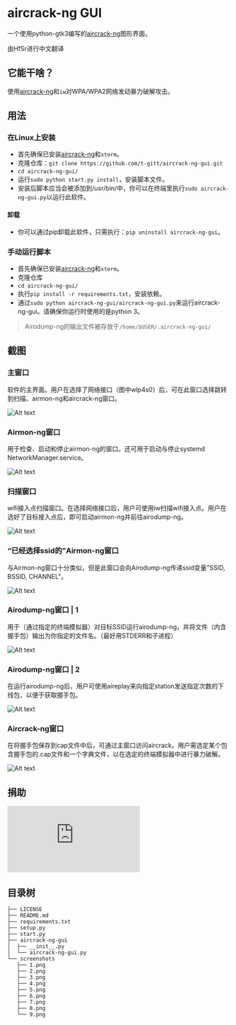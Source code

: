 # aircrack-ng GUI

一个使用python-gtk3编写的[aircrack-ng](https://www.github.com/aircrack-ng/aircrack-ng)图形界面。 

由HfSr进行中文翻译

## 它能干啥？
使用[aircrack-ng](https://www.github.com/aircrack-ng/aircrack-ng)和`iw`对WPA/WPA2网络发动暴力破解攻击。

## 用法
### 在Linux上安装
* 首先确保已安装[aircrack-ng](https://www.github.com/aircrack-ng/aircrack-ng)和`xterm`。
* 克隆仓库：`git clone https://github.com/t-gitt/aircrack-ng-gui.git`
* `cd aircrack-ng-gui/`
* 运行`sudo python start.py install`，安装脚本文件。
* 安装后脚本应当会被添加到/usr/bin/中，你可以在终端里执行`sudo aircrack-ng-gui.py`以运行此软件。

#### 卸载
* 你可以通过pip卸载此软件，只需执行：`pip uninstall aircrack-ng-gui`。


### 手动运行脚本
* 首先确保已安装[aircrack-ng](https://www.github.com/aircrack-ng/aircrack-ng)和`xterm`。
* 克隆仓库
* `cd aircrack-ng-gui/`
* 执行`pip install -r requirements.txt`，安装依赖。 
* 通过`sudo python aircrack-ng-gui/aircrack-ng-gui.py`来运行aircrack-ng-gui。请确保你运行时使用的是python 3。

> Airodump-ng的输出文件被存放于`/home/$USER/.aircrack-ng-gui/`

## 截图

### 主窗口
软件的主界面。用户在选择了网络接口（图中wlp4s0）后，可在此窗口选择跳转到扫描、airmon-ng和aircrack-ng窗口。

![Alt text](screenshots/1.png?raw=true "ScreenShot 1")

### Airmon-ng窗口
用于检查、启动和停止airmon-ng的窗口。还可用于启动与停止systemd NetworkManager.service。

![Alt text](screenshots/9.png?raw=true "ScreenShot 9")

### 扫描窗口
wifi接入点扫描窗口。在选择网络接口后，用户可使用iw扫描wifi接入点。用户在选好了目标接入点后，即可启动airmon-ng并前往airodump-ng。

![Alt text](screenshots/2.png?raw=true "ScreenShot 2")

### “已经选择ssid的”Airmon-ng窗口
与Airmon-ng窗口十分类似，但是此窗口会向Airodump-ng传递ssid变量"SSID, BSSID, CHANNEL"。

![Alt text](screenshots/3.png?raw=true "ScreenShot 3")

### Airodump-ng窗口 | 1
用于（通过指定的终端模拟器）对目标SSID运行airodump-ng，并将文件（内含握手包）输出为你指定的文件名。（最好用STDERR和子进程）

![Alt text](screenshots/5.png?raw=true "ScreenShot 5")



### Airodump-ng窗口 | 2
在运行airodump-ng后，用户可使用aireplay来向指定station发送指定次数的下线包，以便于获取握手包。

![Alt text](screenshots/6.png?raw=true "ScreenShot 6")

### Aircrack-ng窗口
在将握手包保存到cap文件中后，可通过主窗口访问aircrack。用户需选定某个包含握手包的.cap文件和一个字典文件，以在选定的终端模拟器中进行暴力破解。

![Alt text](screenshots/8.png?raw=true "ScreenShot 8")

## 捐助
![bitcoin](https://raw.githubusercontent.com/t-gitt/aircrack-ng-gui/master/bitcoin-address.txt)

## 目录树
```
├── LICENSE
├── README.md
├── requirements.txt
├── setup.py
├── start.py
├── aircrack-ng-gui
│  ├── __init__.py
│  └── aircrack-ng-gui.py
└── screenshots
   ├── 1.png
   ├── 2.png
   ├── 3.png
   ├── 4.png
   ├── 5.png
   ├── 6.png
   ├── 7.png
   ├── 8.png
   └── 9.png
```
